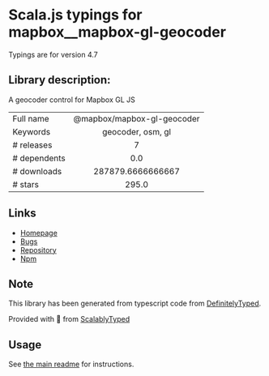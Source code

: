 
# Scala.js typings for mapbox__mapbox-gl-geocoder

Typings are for version 4.7

## Library description:
A geocoder control for Mapbox GL JS

|                    |                 |
| ------------------ | :-------------: |
| Full name          | @mapbox/mapbox-gl-geocoder |
| Keywords           | geocoder, osm, gl |
| # releases         | 7 |
| # dependents       | 0.0 |
| # downloads        | 287879.6666666667 |
| # stars            | 295.0 |

## Links
- [Homepage](https://github.com/mapbox/mapbox-gl-geocoder#readme)
- [Bugs](https://github.com/mapbox/mapbox-gl-geocoder/issues)
- [Repository](https://github.com/mapbox/mapbox-gl-geocoder)
- [Npm](https://www.npmjs.com/package/%40mapbox%2Fmapbox-gl-geocoder)
    


## Note
This library has been generated from typescript code from [DefinitelyTyped](https://definitelytyped.org).

Provided with :purple_heart: from [ScalablyTyped](https://github.com/oyvindberg/ScalablyTyped)

## Usage
See [the main readme](../../readme.md) for instructions.


